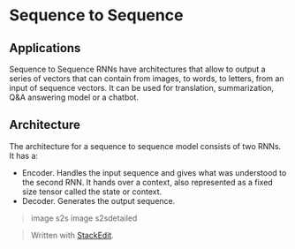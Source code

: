 # Sequence to Sequence


## Applications

Sequence to Sequence RNNs have architectures that allow to output a series of vectors that can contain from images, to words, to letters, from an input of sequence vectors.
It can be used for translation, summarization, Q&A answering model or a chatbot. 


## Architecture

The architecture for a sequence to sequence model consists of two RNNs. It has a:
- Encoder. Handles the input sequence and gives what was understood to the second RNN. It hands over a context, also represented as a fixed size tensor called the state or context.
- Decoder. Generates the output sequence.

> image s2s
> image s2sdetailed

> Written with [StackEdit](https://stackedit.io/).
<!--stackedit_data:
eyJoaXN0b3J5IjpbLTY3OTc2ODY3OSwxNDE5NjYyNjUyXX0=
-->